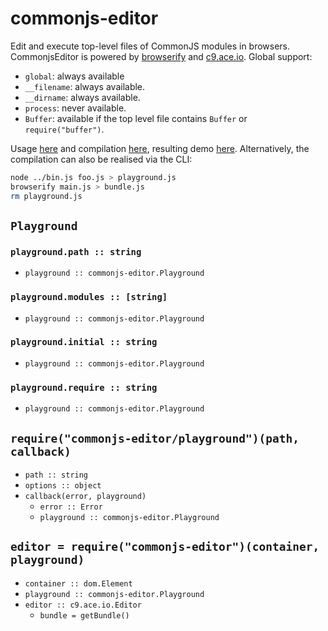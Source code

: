 # commonjs-editor

Edit and execute top-level files of CommonJS modules in browsers.
CommonjsEditor is powered by [browserify](http://browserify.org) and [c9.ace.io](https://ace.c9.io).
Global support:
* `global`: always available
* `__filename`: always available.
* `__dirname`: always available.
* `process`: never available.
* `Buffer`: available if the top level file contains `Buffer` or `require("buffer")`.

Usage [here](test/main.js) and compilation [here](test/compile), resulting demo [here](wesh).
Alternatively, the compilation can also be realised via the CLI:

```sh
node ../bin.js foo.js > playground.js
browserify main.js > bundle.js
rm playground.js
```

## `Playground`

### `playground.path :: string`

* `playground :: commonjs-editor.Playground`

### `playground.modules :: [string]`

* `playground :: commonjs-editor.Playground`

### `playground.initial :: string`

* `playground :: commonjs-editor.Playground`

### `playground.require :: string`

* `playground :: commonjs-editor.Playground`

## `require("commonjs-editor/playground")(path, callback)`

* `path :: string`
* `options :: object`
* `callback(error, playground)`
  * `error :: Error`
  * `playground :: commonjs-editor.Playground`

## `editor = require("commonjs-editor")(container, playground)`

* `container :: dom.Element`
* `playground :: commonjs-editor.Playground`
* `editor :: c9.ace.io.Editor`
  * `bundle = getBundle()`
